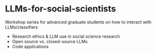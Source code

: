 # LLMs-for-social-scientists
Workshop series for advanced graduate students on how to interact with LLMs/classifiers 

- Research ethics & LLM use in social science research
- Open source vs. closed-source LLMs
- Code applications
